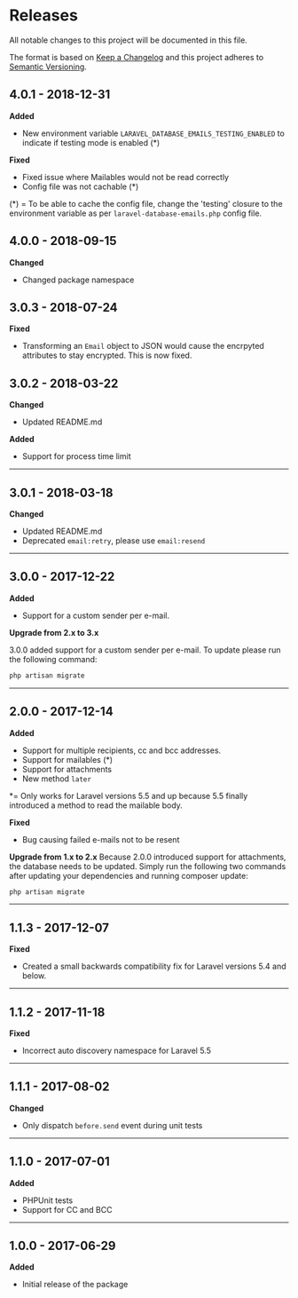 # Releases
All notable changes to this project will be documented in this file.

The format is based on [Keep a Changelog](http://keepachangelog.com/en/1.0.0/)
and this project adheres to [Semantic Versioning](http://semver.org/spec/v2.0.0.html).

## 4.0.1 - 2018-12-31

**Added**

- New environment variable `LARAVEL_DATABASE_EMAILS_TESTING_ENABLED` to indicate if testing mode is enabled (*)

**Fixed**

- Fixed issue where Mailables would not be read correctly
- Config file was not cachable (*)

(*) = To be able to cache the config file, change the 'testing' closure to the environment variable as per `laravel-database-emails.php` config file.

## 4.0.0 - 2018-09-15

**Changed**

- Changed package namespace

## 3.0.3 - 2018-07-24

**Fixed**

- Transforming an `Email` object to JSON would cause the encrpyted attributes to stay encrypted. This is now fixed.

## 3.0.2 - 2018-03-22

**Changed**

- Updated README.md

**Added**

- Support for process time limit

---

## 3.0.1 - 2018-03-18

**Changed**

- Updated README.md
- Deprecated `email:retry`, please use `email:resend`

---

## 3.0.0 - 2017-12-22

**Added**

- Support for a custom sender per e-mail.

**Upgrade from 2.x to 3.x**

3.0.0 added support for a custom sender per e-mail. To update please run the following command:

```bash
php artisan migrate
```

---

## 2.0.0 - 2017-12-14

**Added**

- Support for multiple recipients, cc and bcc addresses.
- Support for mailables (*)
- Support for attachments
- New method `later`

*= Only works for Laravel versions 5.5 and up because 5.5 finally introduced a method to read the mailable body.

**Fixed**
- Bug causing failed e-mails not to be resent

**Upgrade from 1.x to 2.x**
Because 2.0.0 introduced support for attachments, the database needs to be updated. Simply run the following two commands after updating your dependencies and running composer update:

```bash
php artisan migrate
```

---

## 1.1.3 - 2017-12-07

**Fixed**

- Created a small backwards compatibility fix for Laravel versions 5.4 and below.

---

## 1.1.2 - 2017-11-18

**Fixed**

- Incorrect auto discovery namespace for Laravel 5.5

---

## 1.1.1 - 2017-08-02

**Changed**

- Only dispatch `before.send` event during unit tests

---

## 1.1.0 - 2017-07-01

**Added**

- PHPUnit tests
- Support for CC and BCC

---

## 1.0.0 - 2017-06-29

**Added**

- Initial release of the package